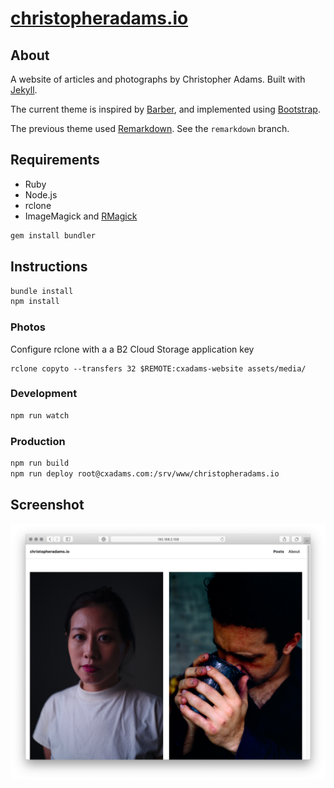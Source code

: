 # [christopheradams.io](https://christopheradams.io)

## About

A website of articles and photographs by Christopher Adams. Built with [Jekyll].

The current theme is inspired by [Barber], and implemented using [Bootstrap].

The previous theme used [Remarkdown]. See the `remarkdown` branch.

## Requirements

* Ruby
* Node.js
* rclone
* ImageMagick and [RMagick](https://github.com/rmagick/rmagick)

```sh
gem install bundler
```

## Instructions

```sh
bundle install
npm install
```

### Photos

Configure rclone with a a B2 Cloud Storage application key

```
rclone copyto --transfers 32 $REMOTE:cxadams-website assets/media/
```

### Development

```sh
npm run watch
```

### Production

```sh
npm run build
npm run deploy root@cxadams.com:/srv/www/christopheradams.io
```

## Screenshot

![Screenshot](/assets/img/screenshot.png?raw=true)

[Barber]: http://barber.samesies.io/
[Bootstrap]: https://getbootstrap.com/
[Jekyll]: http://jekyllrb.com/
[Remarkdown]: https://fvsch.com/remarkdown/
[remarkdown-branch]: /tree/remarkdown
